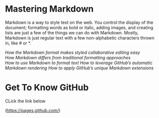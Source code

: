 # Mastering Markdown
Markdown is a way to style text on the web. You control the display of the document; formatting words as bold or italic, adding images, and creating lists are just a few of the things we can do with Markdown. Mostly, Markdown is just regular text with a few non-alphabetic characters thrown in, like # or *.

_How the Markdown format makes styled collaborative editing easy_         
_How Markdown differs from traditional formatting approaches_     
_How to use Markdown to format text_ 
_How to leverage GitHub’s automatic Markdown rendering_ 
_How to apply GitHub’s unique Markdown extensions_  
     
# Get To Know GitHub
CLick the link below 

(https://pages.github.com/)  

